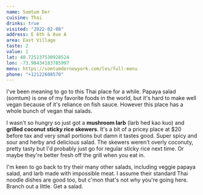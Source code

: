 ```yaml
---
name: Somtum Der
cuisine: Thai
drinks: true
visited: "2022-02-08"
address: E 6th & Ave A
area: East Village
taste: 2
value: 1
lat: 40.725237530928524
lon: -73.98434183785997
menu: https://somtumdernewyork.com/les/full-menu
phone: "+12122608570"
---
```


I've been meaning to go to this Thai place for a while. Papaya salad (somtum) is one of my favorite foods in the world, but it's hard to make well vegan because of it's reliance on fish sauce. However this place has a whole bunch of vegan thai salads.

I wasn't so hungry so just got a **mushroom larb** (larb hed kao kuo) and **grilled coconut sticky rice skewers**. It's a bit of a pricey place at $20 before tax and very small portions but damn it tastes good. Super spicy and sour and herby and delicious salad. The skewers weren't overly coconuty, pretty tasty but I'd probably just go for regular sticky rice next time. Or maybe they're better fresh off the grill when you eat in.

I'm keen to go back to try their many other salads, including veggie papaya salad, and larb made with impossible meat. I assume their standard Thai noodle dishes are good too, but c'mon that's not why you're going here. Branch out a little. Get a salad.
